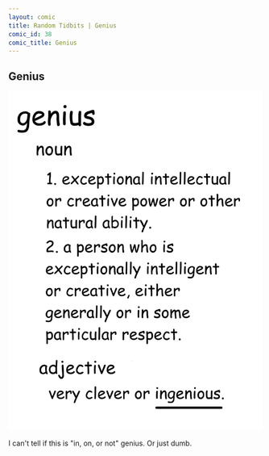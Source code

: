 ```yaml
---
layout: comic
title: Random Tidbits | Genius
comic_id: 38
comic_title: Genius
---
```


## Genius

<img id="img38" src="/assets/images/38.png">

I can't tell if this is "in, on, or not" genius. Or just dumb.
